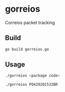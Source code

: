 # gorreios
Correios packet tracking

## Build
```sh
go build gorreios.go
```

## Usage
```sh
./gorreios <package code>

./gorreios PO420201532BR
```
